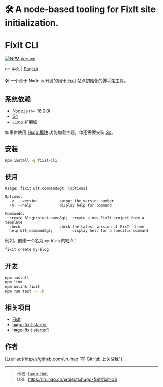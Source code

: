 # 🛠️ A node-based tooling for FixIt site initialization.

# FixIt CLI

[![NPM version](https://img.shields.io/npm/v/fixit-cli.svg)](https://www.npmjs.com/package/fixit-cli)

👉 中文 | [English](README.en.md)

🛠️ 一个基于 Node.js 开发的用于 [FixIt](https://github.com/hugo-fixit/FixIt) 站点初始化的脚手架工具。

## 系统依赖

- [Node.js](https://nodejs.org/) (&gt;= 16.0.0)
- [Git](https://git-scm.com/)
- [Hugo](https://gohugo.io/) 扩展版

如果你使用 [Hugo 模块](https://gohugo.io/hugo-modules/) 功能加载主题，你还需要安装 [Go](https://golang.org/dl/)。

## 安装

```bash
npm install -g fixit-cli
```

## 使用

```plain
Usage: fixit &lt;command&gt; [options]

Options:
  -v, --version          output the version number
  -h, --help             display help for command

Commands:
  create &lt;project-name&gt;  create a new FixIt project from a template
  check                  check the latest version of FixIt theme
  help &lt;command&gt;         display help for a specific command
```

例如，创建一个名为 `my-blog` 的站点：

```bash
fixit create my-blog
```

## 开发

```bash
npm install
npm link
npm unlink fixit
npm run test -- -h
```

## 相关项目

- [FixIt](https://github.com/hugo-fixit/FixIt)
- [hugo-fixit-starter](https://github.com/hugo-fixit/hugo-fixit-starter)
- [hugo-fixit-starter1](https://github.com/hugo-fixit/hugo-fixit-starter1)

## 作者

[Lruihao](https://github.com/Lruihao &#34;在 GitHub 上关注我&#34;)


---

> 作者: [hugo-fixit](https://github.com/hugo-fixit)  
> URL: https://lruihao.cn/projects/hugo-fixit/fixit-cli/  

